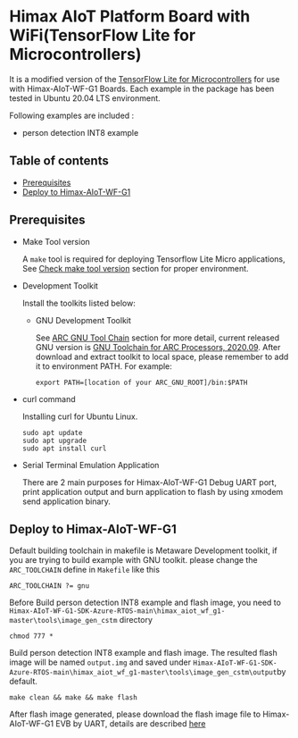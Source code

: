 # Himax AIoT Platform Board with WiFi(TensorFlow Lite for Microcontrollers)
It is a modified version of the [TensorFlow Lite for Microcontrollers](https://github.com/tensorflow/tensorflow/tree/master/tensorflow/lite/micro) for use with Himax-AIoT-WF-G1 Boards. Each example in the package has been tested in Ubuntu 20.04 LTS environment.

Following examples are included :
- person detection INT8 example

## Table of contents
  - [Prerequisites](#prerequisites)
  - [Deploy to Himax-AIoT-WF-G1](#deploy-to-Himax-AIoT-WF-G1)    

## Prerequisites
- Make Tool version

  A `make` tool is required for deploying Tensorflow Lite Micro applications, See
[Check make tool version](https://github.com/tensorflow/tensorflow/blob/master/tensorflow/lite/micro/tools/make/targets/arc/README.md#make-tool)
section for proper environment.

- Development Toolkit

  Install the toolkits listed below:

  - GNU Development Toolkit

    See
[ARC GNU Tool Chain](https://github.com/foss-for-synopsys-dwc-arc-processors/toolchain) section for more detail, current released GNU version is [GNU Toolchain for ARC Processors, 2020.09](https://github.com/foss-for-synopsys-dwc-arc-processors/toolchain/releases/download/arc-2020.09-release/arc_gnu_2020.09_prebuilt_elf32_le_linux_install.tar.gz). After download and extract toolkit to local space, please remember to add it to environment PATH. For example:

    ```
    export PATH=[location of your ARC_GNU_ROOT]/bin:$PATH
    ```

- curl command

  Installing curl for Ubuntu Linux.
  ```
  sudo apt update
  sudo apt upgrade
  sudo apt install curl
  ```
- Serial Terminal Emulation Application

  There are 2 main purposes for Himax-AIoT-WF-G1 Debug UART port, print application output and burn application to flash by using xmodem send application binary.

## Deploy to Himax-AIoT-WF-G1

Default building toolchain in makefile is Metaware Development toolkit, if you are trying to build example with GNU toolkit. please change the `ARC_TOOLCHAIN` define in `Makefile` like this

```
ARC_TOOLCHAIN ?= gnu
```

Before Build person detection INT8 example and flash image, you need to `Himax-AIoT-WF-G1-SDK-Azure-RTOS-main\himax_aiot_wf_g1-master\tools\image_gen_cstm` directory
```
chmod 777 *
```
Build person detection INT8 example and flash image. The resulted flash image will be named `output.img` and saved under `Himax-AIoT-WF-G1-SDK-Azure-RTOS-main\himax_aiot_wf_g1-master\tools\image_gen_cstm\output`by default.
```
make clean && make && make flash 
```
After flash image generated, please download the flash image file to Himax-AIoT-WF-G1 EVB by UART, details are described [here](https://github.com/HimaxWiseEyePlus/Himax-AIoT-WF-G1-SDK-Azure-RTOS-main/blob/master/Himax-AIoT-WF-G1_user_guide/README.md#flash-image-via-ota-tool-update)
